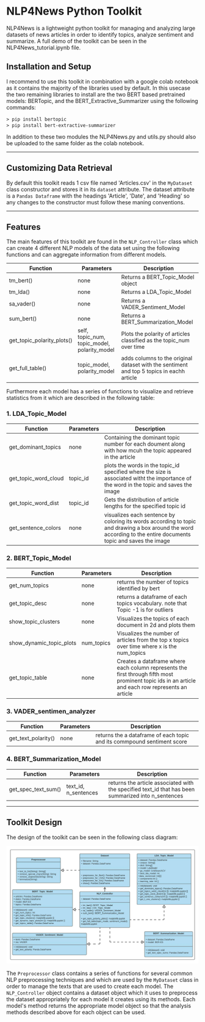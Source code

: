 # **NLP4News Python Toolkit**
NLP4News is a lightweight python toolkit for managing and analyzing large datasets of news articles in order to identify topics, analyze sentiment and summarize. A full demo of the toolkit can be seen in the NLP4News_tutorial.ipynb file. 

## **Installation and Setup**

I recommend to use this toolkit in combination with a google colab notebook as it contains the majority of the libraries used by default. In this usecase the two remaining libraries to install are the two BERT based pretrained models: BERTopic, and the BERT_Extractive_Summarizer using the following commands:

```
> pip install bertopic
> pip install bert-extractive-summarizer
```
In addition to these two modules the NLP4News.py and utils.py should also be uploaded to the same folder as the colab notebook.

---

## **Customizing Data Retrieval**
By default this toolkit reads 1 csv file named 'Articles.csv' in the ```MyDataset``` class constructor and stores it in its ```dataset``` attribute. The dataset attribute is a ```Pandas Dataframe``` with the headings 'Article', 'Date', and 'Heading' so any changes to the constructor must follow these maning conventions.

---

## **Features**
The main features of this toolkit are found in the ```NLP_Controller``` class which can create 4 different NLP models of the data set using the following functions and can aggregate information from different models.

| Function | Parameters | Description |
| ----------- | ----------- | ----------- |
| tm_bert() | none | Returns a BERT_Topic_Model object |
| tm_lda() | none | Returns a LDA_Topic_Model |
| sa_vader() | none | Returns a VADER_Sentiment_Model |
| sum_bert() | none | Returns a BERT_Summarization_Model |
| get_topic_polarity_plots() | self, topic_num, topic_model, polarity_model | Plots the polarity of articles classified as the topic_num over time |
| get_full_table() | topic_model, polarity_model | adds columns to the original dataset with the sentiment and top 5 topics in eachh article |  

Furthermore each model has a series of functions to visualize and retrieve statistics from it which are described in the following table:

### **1. LDA_Topic_Model**
| Function | Parameters | Description |
| ------- | -------- | ------ |
| get_dominant_topics | none | Containing the dominant topic number for each doument along with how mcuh the topic appeared in the article |
| get_topic_word_cloud | topic_id | plots the words in the topic_id specified where the size is associated witht the importance of the word in the topic and saves the image |
| get_topic_word_dist | topic_id | Gets the distribution of article lengths for the specified topic id |
| get_sentence_colors | none | visualizes each sentence by coloring its words according to topic and drawing a box around the word according to the entire documents topic and saves the image|

### **2. BERT_Topic_Model**
| Function | Parameters | Description |
| ------- | -------- | ------ |
| get_num_topics | none | returns the number of topics identified by bert |
| get_topic_desc | none | returns a dataframe of each topics vocabulary. note that Topic -1 is for outliers |
| show_topic_clusters | none | Visualizes the topics of each document in 2d and plots them |
| show_dynamic_topic_plots | num_topics | Visualizes the number of articles from the top x topics over time where x is the num_topics |
| get_topic_table | none | Creates a dataframe where each column represents the first through fifth most prominent topic ids in an article and each row represents an article |

### **3. VADER_sentimen_analyzer**
| Function | Parameters | Description |
| ------- | -------- | ------ |
| get_text_polarity() | none | returns the a dataframe of each topic and its commpound sentiment score |

### **4. BERT_Summarization_Model**
| Function | Parameters | Description |
| ------- | -------- | ------ |
| get_spec_text_sum() | text_id, n_sentences | returns the article associated with the specified text_id that has been summarized into n_sentences  |

---

## **Toolkit Design**
The design of the toolkit can be seen in the following class diagram:

![Class Diagram for NLP4News](class_diagram.jpeg)

The ```Preprocessor``` class contains a series of functions for several common NLP preprocessing techniques and which are used by the ```MyDataset``` class in order to manage the texts that are used to create each model. The ```NLP_Controller``` object contains a dataset object which it uses to preprocess the dataset appropriately for each model it creates using its methods. Each model's method returns the appropriate model object so that the analysis methods described above for each object can be used.


